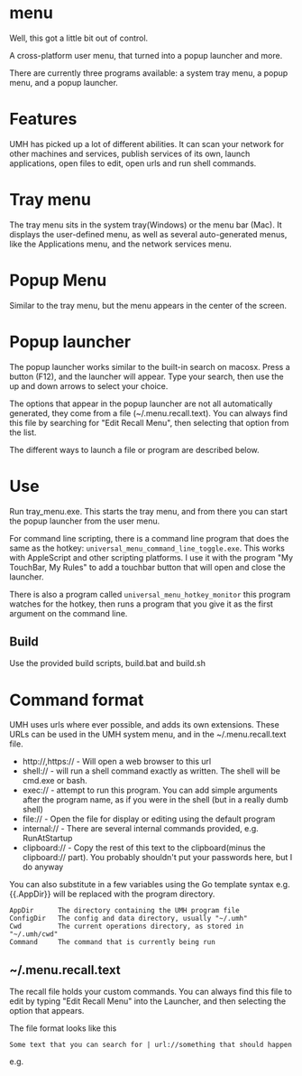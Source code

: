 # menu

Well, this got a little bit out of control.

A cross-platform user menu, that turned into a popup launcher and more.

There are currently three programs available: a system tray menu, a popup menu, and a popup launcher.

# Features

UMH has picked up a lot of different abilities.  It can scan your network for other machines and services, publish services of its own, launch applications, open files to edit, open urls and run shell commands.

# Tray menu

The tray menu sits in the system tray(Windows) or the menu bar (Mac).  It displays the user-defined menu, as well as several auto-generated menus, like the Applications menu, and the network services menu.

# Popup Menu

Similar to the tray menu, but the menu appears in the center of the screen.

# Popup launcher

The popup launcher works similar to the built-in search on macosx.  Press a button (F12), and the launcher will appear.  Type your search, then use the up and down arrows to select your choice.

The options that appear in the popup launcher are not all automatically generated, they come from a file (~/.menu.recall.text).  You can always find this file by searching for "Edit Recall Menu", then selecting that option from the list.  

The different ways to launch a file or program are described below.

# Use

Run tray_menu.exe.  This starts the tray menu, and from there you can start the popup launcher from the user menu.

For command line scripting, there is a command line program that does the same as the hotkey: ```universal_menu_command_line_toggle.exe```.  This works with AppleScript and other scripting platforms.  I use it with the program "My TouchBar, My Rules" to add a touchbar button that will open and close the launcher.

There is also a program called ```universal_menu_hotkey_monitor``` this program watches for the hotkey, then runs a program that you give it as the first argument on the command line.

##  Build

Use the provided build scripts, build.bat and build.sh

# Command format

UMH uses urls where ever possible, and adds its own extensions.  These URLs can be used in the UMH system menu, and in the ~/.menu.recall.text file.

- http://,https:// - Will open a web browser to this url
- shell:// - will run a shell command exactly as written.  The shell will be cmd.exe or bash.
- exec:// - attempt to run this program.  You can add simple arguments after the program name, as if you were in the shell (but in a really dumb shell)
- file:// - Open the file for display or editing using the default program
- internal:// - There are several internal commands provided, e.g. RunAtStartup
- clipboard:// - Copy the rest of this text to the clipboard(minus the clipboard:// part).  You probably shouldn't put your passwords here, but I do anyway

You can also substitute in a few variables using the Go template syntax e.g. {{.AppDir}} will be replaced with the program directory.

	AppDir      The directory containing the UMH program file
	ConfigDir   The config and data directory, usually "~/.umh"
	Cwd         The current operations directory, as stored in "~/.umh/cwd"
	Command     The command that is currently being run

## ~/.menu.recall.text

The recall file holds your custom commands.  You can always find this file to edit by typing "Edit Recall Menu" into the Launcher, and then selecting the option that appears.

The file format looks like this

	Some text that you can search for | url://something that should happen

e.g.
